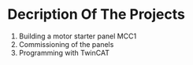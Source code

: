 # Decription Of The Projects

1. Building a motor starter panel MCC1
2. Commissioning of the panels
3. Programming with TwinCAT
